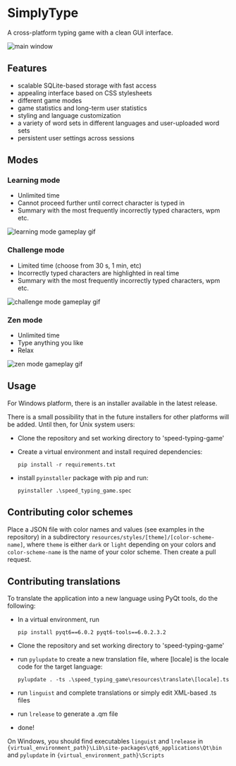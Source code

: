 # SimplyType

A cross-platform typing game with a clean GUI interface.

![main window](https://github.com/mboiar/speed-typing-game/blob/main/screenshots/modes.png?raw=true)

## Features

- scalable SQLite-based storage with fast access
- appealing interface based on CSS stylesheets
- different game modes
- game statistics and long-term user statistics
- styling and language customization
- a variety of word sets in different languages and user-uploaded word sets
- persistent user settings across sessions

## Modes

### Learning mode

- Unlimited time
- Cannot proceed further until correct character is typed in
- Summary with  the most frequently incorrectly typed characters, wpm etc.

![learning mode gameplay gif](https://github.com/mboiar/speed-typing-game/blob/main/screenshots/learningmode.gif?raw=true)

### Challenge mode

- Limited time (choose from 30 s, 1 min, etc)
- Incorrectly typed characters are highlighted in real time
- Summary with the most frequently incorrectly typed characters, wpm etc.

![challenge mode gameplay gif](https://github.com/mboiar/speed-typing-game/blob/main/screenshots/challengemode.gif?raw=true)

### Zen mode

- Unlimited time
- Type anything you like
- Relax

![zen mode gameplay gif](https://github.com/mboiar/speed-typing-game/blob/main/screenshots/zenmode.gif?raw=true)



## Usage

For Windows platform, there is an installer available in the latest release.

There is a small possibility that in the future installers for other platforms will be added. Until then, for Unix system users:

- Clone the repository and set working directory to 'speed-typing-game'
- Create a virtual environment and install required dependencies:

    ```console
    pip install -r requirements.txt
    ```

- install `pyinstaller` package with pip and run:

    ```console
    pyinstaller .\speed_typing_game.spec
    ```

## Contributing color schemes

Place a JSON file with color names and values (see examples in the repository) in a subdirectory `resources/styles/[theme]/[color-scheme-name]`, where `theme` is either `dark` or `light` depending on your colors and `color-scheme-name` is the name of your color scheme. Then create a pull request.

## Contributing translations

To translate the application into a new language using PyQt tools, do the following:

- In a virtual environment, run

    ```console
    pip install pyqt6==6.0.2 pyqt6-tools==6.0.2.3.2
    ```

- Clone the repository and set working directory to 'speed-typing-game'
- run `pylupdate` to create a new translation file, where [locale] is the locale code for the target language:

    ```console
    pylupdate . -ts .\speed_typing_game\resources\translate\[locale].ts
    ```

- run `linguist` and complete translations or simply edit XML-based .ts files
- run `lrelease` to generate a .qm file
- done!

On Windows, you should find executables `linguist` and `lrelease` in `{virtual_environment_path}\Lib\site-packages\qt6_applications\Qt\bin` and `pylupdate` in `{virtual_environment_path}\Scripts`
